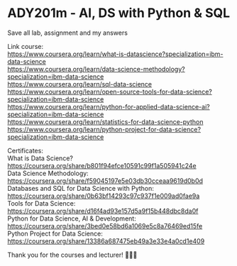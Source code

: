 # ADY201m - AI, DS with Python & SQL 
Save all lab, assignment and my answers

Link course:  
https://www.coursera.org/learn/what-is-datascience?specialization=ibm-data-science  
https://www.coursera.org/learn/data-science-methodology?specialization=ibm-data-science  
https://www.coursera.org/learn/sql-data-science  
https://www.coursera.org/learn/open-source-tools-for-data-science?specialization=ibm-data-science  
https://www.coursera.org/learn/python-for-applied-data-science-ai?specialization=ibm-data-science  
https://www.coursera.org/learn/statistics-for-data-science-python  
https://www.coursera.org/learn/python-project-for-data-science?specialization=ibm-data-science  
  
Certificates:  
What is Data Science?     https://coursera.org/share/b801f94efce10591c99f1a505941c24e  
Data Science Methodology: https://coursera.org/share/f59045197e5e03db30cceaa9619d0b0d  
Databases and SQL for Data Science with Python:  
                          https://coursera.org/share/0b63bf14293c97c937f1e009ad0fae9a  
Tools for Data Science:   https://coursera.org/share/d16f4ad93e157d5a9f15b448dbc8da0f  
Python for Data Science, AI & Development:  
                          https://coursera.org/share/3bed0e58bd6a1069e5c8a76469ed15fe  
Python Project for Data Science:  
                          https://coursera.org/share/13386a687475eb49a3e33e4a0cd1e409  
  
Thank you for the courses and lecturer! 🌟👨‍🏫

